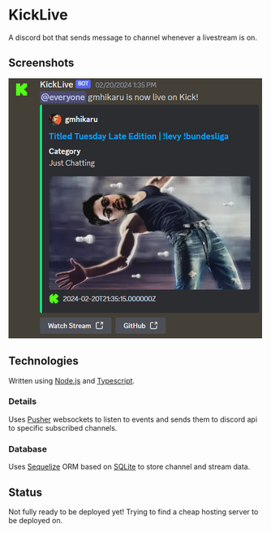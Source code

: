 # KickLive

A discord bot that sends message to channel whenever a livestream is on.

## Screenshots

![Hikaru Notification](res/hikaru.png)

## Technologies

Written using [Node.js](https://nodejs.org/) and [Typescript](https://www.typescriptlang.org/).

### Details

Uses [Pusher](https://pusher.com/) websockets to listen to events and sends them to discord api to specific subscribed channels.

### Database

Uses [Sequelize](https://sequelize.org/) ORM based on [SQLite](https://www.sqlite.org/) to store channel and stream data.

## Status

Not fully ready to be deployed yet! Trying to find a cheap hosting server to be deployed on.
